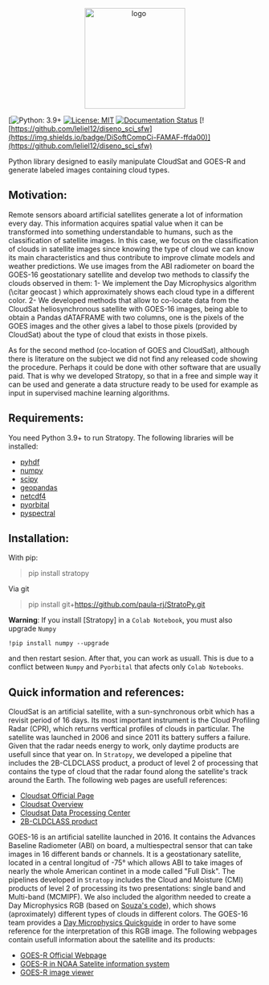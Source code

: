 <p align="center">
<img src="https://github.com/paula-rj/StratoPy/blob/main/res/logo.jpg?raw=true" alt="logo" height="200"/>
</p>

[![Python: 3.9+](https://img.shields.io/badge/python-3.9%2B-blue)
[![License: MIT](https://img.shields.io/badge/License-MIT-blue.svg)](https://opensource.org/licenses/MIT)
[![Documentation Status](https://readthedocs.org/projects/stratopy/badge/?version=latest)](https://stratopy.readthedocs.io/en/latest/?badge=latest)
[![https://github.com/leliel12/diseno_sci_sfw](https://img.shields.io/badge/DiSoftCompCi-FAMAF-ffda00)](https://github.com/leliel12/diseno_sci_sfw) 


Python library designed to easily manipulate CloudSat and GOES-R and generate labeled images containing cloud types.

## Motivation:
Remote sensors aboard artificial satellites generate a lot of information every day. This information acquires spatial value when it can be transformed into something understandable to humans, such as the classification of satellite images. In this case, we focus on the classification of clouds in satellite images since knowing the type of cloud we can know its main characteristics and thus contribute to improve climate models and weather predictions. 
We use images from the ABI radiometer on board the GOES-16 geostationary satellite and develop two methods to classify the clouds observed in them:
1- We implement the Day Microphysics algorithm (\citar geocast ) which approximately shows each cloud type in a different color. 
2- We developed methods that allow to co-locate data from the CloudSat heliosynchronous satellite with GOES-16 images, being able to obtain a Pandas dATAFRAME with two columns, one is the pixels of the GOES images and the other gives a label to those pixels (provided by CloudSat) about the type of cloud that exists in those pixels. 

As for the second method (co-location of GOES and CloudSat), although there is literature on the subject we did not find any released code showing the procedure. Perhaps it could be done with other software that are usually paid. That is why we developed Stratopy, so that in a free and simple way it can be used and generate a data structure ready to be used for example as input in supervised machine learning algorithms. 

## Requirements:

You need Python 3.9+ to run Stratopy. The following libraries will be installed: 
- [pyhdf](https://pypi.org/project/pyhdf/)
- [numpy](https://numpy.org/)
- [scipy](https://www.scipy.org/)
- [geopandas](https://geopandas.org/)
- [netcdf4](https://unidata.github.io/netcdf4-python/)
- [pyorbital](https://github.com/pytroll/pyorbital)
- [pyspectral](https://github.com/pytroll/pyspectral)

## Installation:

With pip:

> pip install stratopy

Via git
> pip install git+https://github.com/paula-rj/StratoPy.git

**Warning**: If you install [Stratopy] in a `Colab Notebook`, you must also upgrade `Numpy`

```!pip install numpy --upgrade```

and then restart sesion. After that, you can work as usuall. This is due to a conflict between `Numpy` and `Pyorbital` that afects only `Colab Notebooks`.

## Quick information and references:
CloudSat is an artificial satellite, with a sun-synchronous orbit which has a revisit period of 16 days. Its  most important instrument is the Cloud Profiling Radar (CPR), which returns verftical profiles of clouds in particular. The satellite was launched in 2006 and since 2011 its battery suffers a failure. Given that the radar needs energy to work, only daytime products are usefull since that year on. In `Stratopy`, we developed a pipeline that includes the 2B-CLDCLASS product, a product of level 2 of processing that contains the type of cloud that the radar found along the satellite's track around the Earth.
The following web pages are usefull references:

- [Cloudsat Official Page](https://cloudsat.atmos.colostate.edu/)
- [Cloudsat Overview](https://cloudsat.atmos.colostate.edu/CloudSat_overview.pdf)
- [Cloudsat Data Processing Center](http://www.cloudsat.cira.colostate.edu/)
- [2B-CLDCLASS product](https://www.cloudsat.cira.colostate.edu/data-products/2b-cldclass)


GOES-16 is an artificial satellite launched in 2016. It contains the Advances Baseline Radiometer (ABI) on board, a multiespectral sensor that can take images in 16 different bands or channels. It is a geostationary satellite, located in a central longitud of -75° which allows ABI to take images of nearly the whole American continet in a mode called "Full Disk". The pipelines developed in `Stratopy` includes the Cloud and Moisture (CMI) products of level 2 of processing its two presentations: single band and Multi-band (MCMIPF). We also included the algorithm needed to create a Day Microphysics RGB (based on [Souza's code](https://geonetcast.wordpress.com/2019/07/03/python-script-examples-to-generate-goes-16-rgbs/)), which shows (aproximately) different types of clouds in different colors. The GOES-16 team provides a [Day Microphysics Quickguide](https://weather.msfc.nasa.gov/sport/training/quickGuides/rgb/QuickGuide_DtMicroRGB_NASA_SPoRT.pdf) in order to have some reference for the interpretation of this RGB image. The following webpages contain usefull information about the satellite and its products:
- [GOES-R Official Webpage](https://www.goes-r.gov/)
- [GOES-R in NOAA Satelite information system](https://www.noaasis.noaa.gov/GOES/goes_overview.html)
- [GOES-R image viewer](https://www.star.nesdis.noaa.gov/GOES/index.php)

